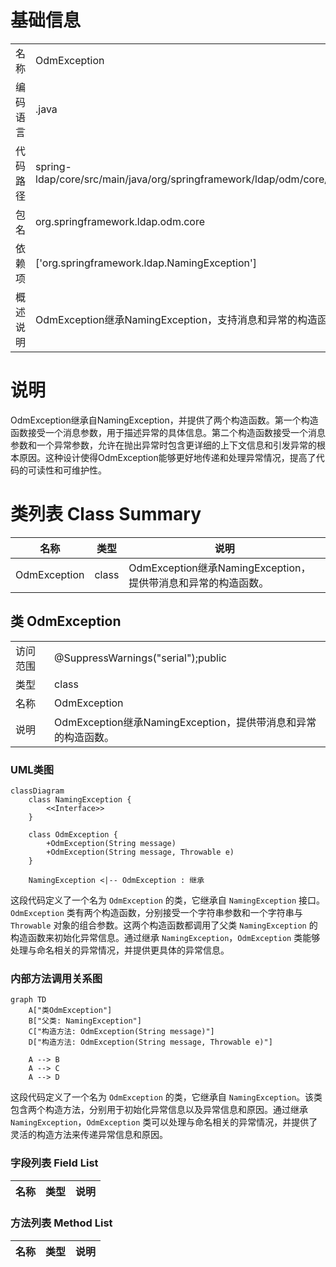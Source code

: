 # 基础信息

|      |      |
|------|------|
| 名称 | OdmException |
| 编码语言 | .java |
| 代码路径 | spring-ldap/core/src/main/java/org/springframework/ldap/odm/core/OdmException.java |
| 包名 | org.springframework.ldap.odm.core |
| 依赖项 | ['org.springframework.ldap.NamingException'] |
| 概述说明 | OdmException继承NamingException，支持消息和异常的构造函数。 |

# 说明

OdmException继承自NamingException，并提供了两个构造函数。第一个构造函数接受一个消息参数，用于描述异常的具体信息。第二个构造函数接受一个消息参数和一个异常参数，允许在抛出异常时包含更详细的上下文信息和引发异常的根本原因。这种设计使得OdmException能够更好地传递和处理异常情况，提高了代码的可读性和可维护性。

# 类列表 Class Summary

| 名称   | 类型  | 说明 |
|-------|------|-------------|
| OdmException | class | OdmException继承NamingException，提供带消息和异常的构造函数。 |



## 类 OdmException

|      |      |
|------|------|
| 访问范围 | @SuppressWarnings("serial");public |
| 类型 | class |
| 名称 | OdmException |
| 说明 | OdmException继承NamingException，提供带消息和异常的构造函数。 |


### UML类图

```mermaid
classDiagram
    class NamingException {
        <<Interface>>
    }

    class OdmException {
        +OdmException(String message)
        +OdmException(String message, Throwable e)
    }

    NamingException <|-- OdmException : 继承
```

这段代码定义了一个名为 `OdmException` 的类，它继承自 `NamingException` 接口。`OdmException` 类有两个构造函数，分别接受一个字符串参数和一个字符串与 `Throwable` 对象的组合参数。这两个构造函数都调用了父类 `NamingException` 的构造函数来初始化异常信息。通过继承 `NamingException`，`OdmException` 类能够处理与命名相关的异常情况，并提供更具体的异常信息。


### 内部方法调用关系图

```mermaid
graph TD
    A["类OdmException"]
    B["父类: NamingException"]
    C["构造方法: OdmException(String message)"]
    D["构造方法: OdmException(String message, Throwable e)"]

    A --> B
    A --> C
    A --> D
```

这段代码定义了一个名为 `OdmException` 的类，它继承自 `NamingException`。该类包含两个构造方法，分别用于初始化异常信息以及异常信息和原因。通过继承 `NamingException`，`OdmException` 类可以处理与命名相关的异常情况，并提供了灵活的构造方法来传递异常信息和原因。

### 字段列表 Field List

| 名称  | 类型  | 说明 |
|-------|-------|------|

### 方法列表 Method List

| 名称  | 类型  | 说明 |
|-------|-------|------|




